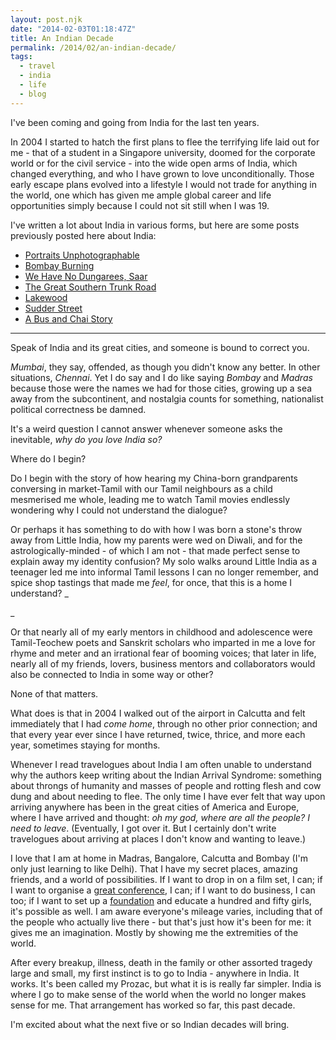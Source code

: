 ```yaml
---
layout: post.njk
date: "2014-02-03T01:18:47Z"
title: An Indian Decade
permalink: /2014/02/an-indian-decade/
tags:
  - travel
  - india
  - life
  - blog
---
```


I've been coming and going from India for the last ten years.

In 2004 I started to hatch the first plans to flee the terrifying life laid out for me - that of a student in a Singapore university, doomed for the corporate world or for the civil service - into the wide open arms of India, which changed everything, and who I have grown to love unconditionally. Those early escape plans evolved into a lifestyle I would not trade for anything in the world, one which has given me ample global career and life opportunities simply because I could not sit still when I was 19.

I've written a lot about India in various forms, but here are some posts previously posted here about India:

- [Portraits Unphotographable](http://popagandhi.com/2006/10/portraits-unphotographable/)
- [Bombay Burning](http://popagandhi.com/2008/12/bombay-burning/)
- [We Have No Dungarees, Saar](http://popagandhi.com/2011/02/we-have-no-dungarees-saar/)
- [The Great Southern Trunk Road](http://popagandhi.com/2011/02/the-great-southern-trunk-road/)
- [Lakewood](http://popagandhi.com/2011/04/lakewood/)
- [Sudder Street](http://popagandhi.com/2007/01/sudder-street/)
- [A Bus and Chai Story](http://popagandhi.com/2006/12/a-bus-and-chai-story/)

<hr>

Speak of India and its great cities, and someone is bound to correct you.

_Mumbai_, they say, offended, as though you didn't know any better. In other situations, _Chennai_. Yet I do say and I do like saying _Bombay_ and _Madras_ because those were the names we had for those cities, growing up a sea away from the subcontinent, and nostalgia counts for something, nationalist political correctness be damned.

It's a weird question I cannot answer whenever someone asks the inevitable, _why do you love India so?_

Where do I begin?

Do I begin with the story of how hearing my China-born grandparents conversing in market-Tamil with our Tamil neighbours as a child mesmerised me whole, leading me to watch Tamil movies endlessly wondering why I could not understand the dialogue?

Or perhaps it has something to do with how I was born a stone's throw away from Little India, how my parents were wed on Diwali, and for the astrologically-minded - of which I am not - that made perfect sense to explain away my identity confusion? My solo walks around Little India as a teenager led me into informal Tamil lessons I can no longer remember, and spice shop tastings that made me _feel_, for once, that this is a home I understand? _

_

Or that nearly all of my early mentors in childhood and adolescence were Tamil-Teochew poets and Sanskrit scholars who imparted in me a love for rhyme and meter and an irrational fear of booming voices; that later in life, nearly all of my friends, lovers, business mentors and collaborators would also be connected to India in some way or other?

None of that matters.

What does is that in 2004 I walked out of the airport in Calcutta and felt immediately that I had _come home_, through no other prior connection; and that every year ever since I have returned, twice, thrice, and more each year, sometimes staying for months.

Whenever I read travelogues about India I am often unable to understand why the authors keep writing about the Indian Arrival Syndrome: something about throngs of humanity and masses of people and rotting flesh and cow dung and about needing to flee. The only time I have ever felt that way upon arriving anywhere has been in the great cities of America and Europe, where I have arrived and thought: _oh my god, where are all the people? I need to leave_. (Eventually, I got over it. But I certainly don't write travelogues about arriving at places I don't know and wanting to leave.)

I love that I am at home in Madras, Bangalore, Calcutta and Bombay (I'm only just learning to like Delhi). That I have my secret places, amazing friends, and a world of possibilities. If I want to drop in on a film set, I can; if I want to organise a [great conference](http://www.thegoaproject.com), I can; if I want to do business, I can too; if I want to set up a [foundation](http://gyanada.org) and educate a hundred and fifty girls, it's possible as well. I am aware everyone's mileage varies, including that of the people who actually live there - but that's just how it's been for me: it gives me an imagination. Mostly by showing me the extremities of the world.

After every breakup, illness, death in the family or other assorted tragedy large and small, my first instinct is to go to India - anywhere in India. It works. It's been called my Prozac, but what it is is really far simpler. India is where I go to make sense of the world when the world no longer makes sense for me. That arrangement has worked so far, this past decade.

I'm excited about what the next five or so Indian decades will bring.

